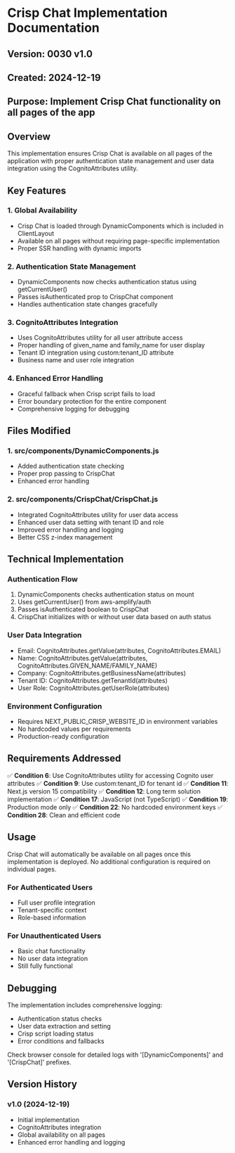 # Crisp Chat Implementation Documentation

## Version: 0030 v1.0
## Created: 2024-12-19
## Purpose: Implement Crisp Chat functionality on all pages of the app

## Overview
This implementation ensures Crisp Chat is available on all pages of the application with proper authentication state management and user data integration using the CognitoAttributes utility.

## Key Features

### 1. Global Availability
- Crisp Chat is loaded through DynamicComponents which is included in ClientLayout
- Available on all pages without requiring page-specific implementation
- Proper SSR handling with dynamic imports

### 2. Authentication State Management
- DynamicComponents now checks authentication status using getCurrentUser()
- Passes isAuthenticated prop to CrispChat component
- Handles authentication state changes gracefully

### 3. CognitoAttributes Integration
- Uses CognitoAttributes utility for all user attribute access
- Proper handling of given_name and family_name for user display
- Tenant ID integration using custom:tenant_ID attribute
- Business name and user role integration

### 4. Enhanced Error Handling
- Graceful fallback when Crisp script fails to load
- Error boundary protection for the entire component
- Comprehensive logging for debugging

## Files Modified

### 1. src/components/DynamicComponents.js
- Added authentication state checking
- Proper prop passing to CrispChat
- Enhanced error handling

### 2. src/components/CrispChat/CrispChat.js
- Integrated CognitoAttributes utility for user data access
- Enhanced user data setting with tenant ID and role
- Improved error handling and logging
- Better CSS z-index management

## Technical Implementation

### Authentication Flow
1. DynamicComponents checks authentication status on mount
2. Uses getCurrentUser() from aws-amplify/auth
3. Passes isAuthenticated boolean to CrispChat
4. CrispChat initializes with or without user data based on auth status

### User Data Integration
- Email: CognitoAttributes.getValue(attributes, CognitoAttributes.EMAIL)
- Name: CognitoAttributes.getValue(attributes, CognitoAttributes.GIVEN_NAME/FAMILY_NAME)
- Company: CognitoAttributes.getBusinessName(attributes)
- Tenant ID: CognitoAttributes.getTenantId(attributes)
- User Role: CognitoAttributes.getUserRole(attributes)

### Environment Configuration
- Requires NEXT_PUBLIC_CRISP_WEBSITE_ID in environment variables
- No hardcoded values per requirements
- Production-ready configuration

## Requirements Addressed

✅ **Condition 6**: Use CognitoAttributes utility for accessing Cognito user attributes
✅ **Condition 9**: Use custom:tenant_ID for tenant id
✅ **Condition 11**: Next.js version 15 compatibility
✅ **Condition 12**: Long term solution implementation
✅ **Condition 17**: JavaScript (not TypeScript)
✅ **Condition 19**: Production mode only
✅ **Condition 22**: No hardcoded environment keys
✅ **Condition 28**: Clean and efficient code

## Usage

Crisp Chat will automatically be available on all pages once this implementation is deployed. No additional configuration is required on individual pages.

### For Authenticated Users
- Full user profile integration
- Tenant-specific context
- Role-based information

### For Unauthenticated Users
- Basic chat functionality
- No user data integration
- Still fully functional

## Debugging

The implementation includes comprehensive logging:
- Authentication status checks
- User data extraction and setting
- Crisp script loading status
- Error conditions and fallbacks

Check browser console for detailed logs with '[DynamicComponents]' and '[CrispChat]' prefixes.

## Version History

### v1.0 (2024-12-19)
- Initial implementation
- CognitoAttributes integration
- Global availability on all pages
- Enhanced error handling and logging 